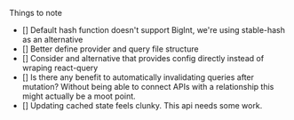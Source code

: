 Things to note
- [] Default hash function doesn't support BigInt, we're using stable-hash as an alternative
- [] Better define provider and query file structure
- [] Consider and alternative that provides config directly instead of wraping react-query
- [] Is there any benefit to automatically invalidating queries after mutation? Without being able to connect APIs with a relationship this might actually be a moot point. 
- [] Updating cached state feels clunky. This api needs some work.